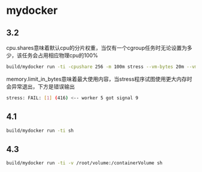 # mydocker

## 3.2

cpu.shares意味着默认cpu的分片权重，当仅有一个cgroup任务时无论设置为多少，该任务会占用相应物理cpu的100%

```bash
build/mydocker run -ti -cpushare 256 -m 100m stress --vm-bytes 20m --vm-keep --vm 1
```

memory.limit_in_bytes意味着最大使用内容，当stress程序试图使用更大内存时会异常退出，下方是错误输出

```bash
stress: FAIL: [1] (416) <-- worker 5 got signal 9
```

## 4.1

```bash
build/mydocker run -ti sh
```

## 4.3

```bash
build/mydocker run -ti -v /root/volume:/containerVolume sh
```
